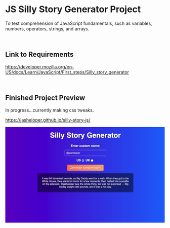 # JS Silly Story Generator Project

To test comprehension of JavaScript fundamentals, such as variables, numbers, operators, strings, and arrays.

<br>

## Link to Requirements

https://developer.mozilla.org/en-US/docs/Learn/JavaScript/First_steps/Silly_story_generator

<br>

## Finished Project Preview

In progress...currently making css tweaks.

https://jasheloper.github.io/silly-story-js/


![My Image](sillystorypreview.png)
